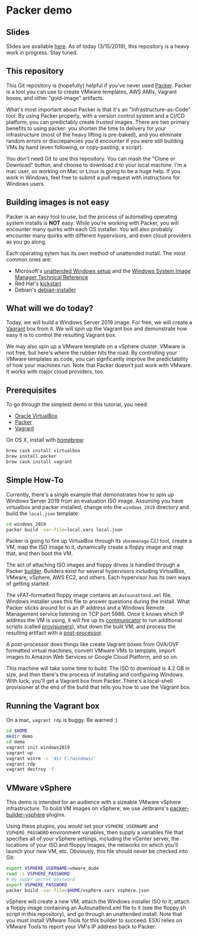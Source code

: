 Packer demo
===========

## Slides

Slides are available [here][slides].  As of today (3/15/2019), this repository is a heavy work in progress.  Stay tuned.

## This repository

This Git repository is (hopefully) helpful if you've never used [Packer][packer].  Packer is a tool you can use to
create VMware templates, AWS AMIs, Vagrant boxes, and other "gold-image" artifacts.

What's most important about Packer is that it's an "Infrastructure-as-Code" tool.  By using Packer properly, with a
version control system and a CI/CD platform, you can predictably create *trusted* images.  There are two primary 
benefits to using packer: you shorten the time to delivery for your infrastructure (most of the heavy lifting is
pre-baked), and you eliminate random errors or discrepancies you'd encounter if you were still building VMs by 
hand (even following, or copy-pasting, a script).

You don't need Git to use this repository.  You can mash the "Clone or Download" button, and choose to download it to your local machine.  I'm a mac user, so working on Mac or Linux is going to be a huge help.  If you work in Windows, feel free to submit a pull request with instructions for Windows users.

## Building images is not easy

Packer is an easy tool to use, but the process of automating operating system installs is **NOT** easy.  While you're working with Packer, you will encounter many quirks with each OS installer.  You will also probably encounter many quirks with different hypervisors, and even cloud providers as you go along.

Each operating sytem has its own method of unattended install.  The most common ones are:

- Microsoft's [unattended Windows setup][unattended ref] and the [Windows System Image Manager Technical Reference][wsim ref]
- Red Hat's [kickstart][kickstart-ref]
- Debian's [debian-installer][debian-installer-ref]

## What will we do today?

Today, we will build a Windows Server 2019 image.  For free, we will create a [Vagrant][vagrant] box from it.  We will 
spin up the Vagrant box and demonstrate how easy it is to control the resulting Vagrant box.

We may also spin up a VMware template on a vSphere cluster.  VMware is not free,  but here's where the rubber hits 
the road.  By controlling your VMware templates as code, you can signficantly improve the predictability of how your 
machines run.  Note that Packer doesn't just work with VMware.  It works with major cloud providers, too.

## Prerequisites

To go through the simplest demo in this tutorial, you need:

- [Oracle VirtualBox][oracle virtualbox]
- [Packer][packer-download]
- [Vagrant][vagrant-download]

On OS X, install with [homebrew][brew]:

```bash
brew cask install virtualbox
brew install packer
brew cask install vagrant
```

## Simple How-To

Currently, there's a single example that demonstrates how to spin up Windows Server 2019 from an evaluation ISO 
image.  Assuming you have virtualbox and packer installed, change into the `windows_2019` directory and build the 
`local.json` template:

```bash
cd windows_2019
packer build -var-file=local.vars local.json
```

Packer is going to fire up VirtualBox through its `vboxmanage` CLI tool, create a VM, map the ISO image to it, 
dynamically create a floppy image and map that, and then boot the VM.  

The act of attaching ISO images and floppy drives is handled through a Packer [builder][packer-builders].  Builders
exist for several hypervisors including VirtualBox, VMware, vSphere, AWS EC2, and others.  Each hypervisor has 
its own ways of getting started.

The vFAT-formatted floppy image contains an `Autounattend.xml` file.  Windows installer uses this file to answer
questions during the install.  What Packer sticks around for is an IP address and a Windows Remote Management
service listening on TCP port 5986.  Once it knows which IP address the VM is using, it will fire up its 
[communicator][packer-communicators] to run additional scripts (called [provisioners][packer-provisioners]), 
shut down the built VM, and process the resulting artifact with a [post-processor][packer-postprocessors].

A post-processor does things like create Vagrant boxes from OVA/OVF formatted virtual machines, convert VMware
VMs to template, import images to Amazon Web Services or Google Cloud Platform, and so on.

This machine will take some time to build.  The ISO to download is 4.2 GB in size, and then there's the process
of installing and configuring Windows.  With luck, you'll get a Vagrant box from Packer.  There's a local-shell
provisioner at the end of the build that tells you how to use the Vagrant box.

## Running the Vagrant box

On a mac, `vagrant rdp` is buggy.  Be warned :)

```bash
cd $HOME
mkdir demo
cd demo
vagrant init windows2019
vagrant up
vagrant winrm -c 'dir C:/windows/'
vagrant rdp
vagrant destroy -f
```

## VMware vSphere

This demo is intended for an audience with a sizeable VMware vSphere infrastructure.  To build VM images on vSphere, we use Jetbrains's [packer-builder-vsphere][jetbrains] plugins.

Using these plugins, you would set your `VSPHERE_USERNAME` and `VSPHERE_PASSWORD` environment variables, then supply a
variables file that specifies all of your vSphere settings, including the vCenter server, the locations of your ISO and flloppy images, the networks on which you'll launch your new VM, etc.  Obviously, this file should never be checked into 
Git:

```bash
export VSPHERE_USERNAME=vmware_dude
read -s VSPHERE_PASSWORD
# my super secret password
export VSPHERE_PASSWORD
packer build -var-file=$HOME/vsphere.vars vsphere.json
```

vSphere will create a new VM, attach the Windows installer ISO to it, attach a floppy image containing an Autounattend.xml file to it (see the floppy.sh script in this repository), and go through an unattended install.  Note that you must install VMware Tools for this builder to succeed.  ESXi relies on VMware Tools to report your VM's IP address back to Packer.

[brew]: https://brew.sh
[debian-installer-ref]: https://help.ubuntu.com/18.04/installation-guide/amd64/apb.html
[jetbrains]: https://github.com/jetbrains-infra/packer-builder-vsphere
[kickstart-ref]: https://access.redhat.com/documentation/en-us/red_hat_enterprise_linux/7/html/installation_guide/chap-kickstart-installations
[packer]: https://packer.io
[packer-builders]: https://packer.io/docs/builders/index.html
[packer-communicators]: https://www.packer.io/docs/templates/communicator.html
[packer-download]: https://packer.io/downloads.html
[packer-postprocessors]: https://www.packer.io/docs/post-processors/index.html
[packer-provisioners]: https://packer.io/docs/provisioners/index.html
[sheksha]: https://sheska.com/how-to-create-an-automated-install-for-windows-server-2019/
[oracle virtualbox]: https://www.virtualbox.org/wiki/Downloads
[slides]: https://docs.google.com/presentation/d/1uoXa6XaKrI61iCpGVJoVLqVg_lH619hgjw1Nz-S0YkQ/edit?usp=sharing
[unattended ref]: https://docs.microsoft.com/en-us/windows-hardware/customize/desktop/unattend/
[wsim ref]: https://docs.microsoft.com/en-us/windows-hardware/customize/desktop/wsim/windows-system-image-manager-technical-reference
[vagrant]: https://vagrantup.com
[vagrant-download]: https://www.vagrantup.com/downloads.html
